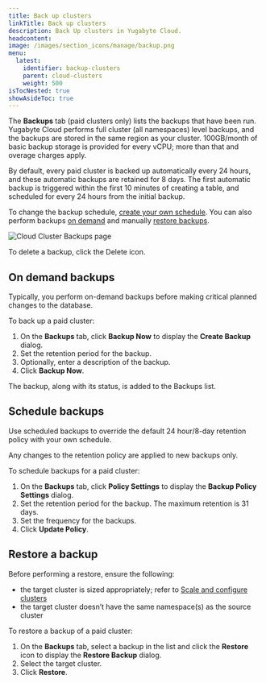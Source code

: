 ```yaml
---
title: Back up clusters
linkTitle: Back up clusters
description: Back Up clusters in Yugabyte Cloud.
headcontent:
image: /images/section_icons/manage/backup.png
menu:
  latest:
    identifier: backup-clusters
    parent: cloud-clusters
    weight: 500
isTocNested: true
showAsideToc: true
---
```


The **Backups** tab (paid clusters only) lists the backups that have been run. Yugabyte Cloud performs full cluster (all namespaces) level backups, and the backups are stored in the same region as your cluster. 100GB/month of basic backup storage is provided for every vCPU; more than that and overage charges apply. <!--Refer to [Cluster costs](../../cloud-admin/cloud-billing-costs/).-->

By default, every paid cluster is backed up automatically every 24 hours, and these automatic backups are retained for 8 days. The first automatic backup is triggered within the first 10 minutes of creating a table, and scheduled for every 24 hours from the initial backup. 

To change the backup schedule, [create your own schedule](#schedule-backups). You can also perform backups [on demand](#on-demand-backups) and manually [restore backups](#restore-a-backup).

![Cloud Cluster Backups page](/images/yb-cloud/cloud-clusters-backups.png)

To delete a backup, click the Delete icon.

## On demand backups

Typically, you perform on-demand backups before making critical planned changes to the database.

To back up a paid cluster:

1. On the **Backups** tab, click **Backup Now** to display the **Create Backup** dialog.
1. Set the retention period for the backup.
1. Optionally, enter a description of the backup.
1. Click **Backup Now**.

The backup, along with its status, is added to the Backups list.

## Schedule backups

Use scheduled backups to override the default 24 hour/8-day retention policy with your own schedule.

Any changes to the retention policy are applied to new backups only.

To schedule backups for a paid cluster:

1. On the **Backups** tab, click **Policy Settings** to display the **Backup Policy Settings** dialog.
1. Set the retention period for the backup. The maximum retention is 31 days.
1. Set the frequency for the backups.
1. Click **Update Policy**.

## Restore a backup

Before performing a restore, ensure the following:

- the target cluster is sized appropriately; refer to [Scale and configure clusters](../configure-clusters/)
- the target cluster doesn’t have the same namespace(s) as the source cluster

To restore a backup of a paid cluster:

1. On the **Backups** tab, select a backup in the list and click the **Restore** icon to display the **Restore Backup** dialog.
1. Select the target cluster.
1. Click **Restore**.
